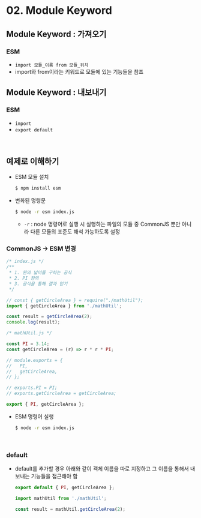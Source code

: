 # 02. Module Keyword

## Module Keyword : 가져오기

### ESM

+ `import 모듈_이름 from 모듈_위치`
+ import와 from이라는 키워드로 모듈에 있는 기능들을 참조

## Module Keyword : 내보내기

### ESM

+ `import`
+ `export default`

<br />

## 예제로 이해하기

+ ESM 모듈 설치

  ```bash
  $ npm install esm
  ```

+ 변화된 명령문 

  ```bash
  $ node -r esm index.js
  ```

  + `-r` : node 명령어로 실행 시 실행하는 파일의 모듈 중 CommonJS 뿐만 아니라 다른 모듈의 표준도 해석 가능하도록 설정

### CommonJS -> ESM 변경

```js
/* index.js */
/**
 * 1. 원의 넓이를 구하는 공식
 * 2. PI 정의
 * 3. 공식을 통해 결과 얻기
 */

// const { getCircleArea } = require("./mathUtil");
import { getCircleArea } from './mathUtil';

const result = getCircleArea(2);
console.log(result);
```

```js
/* mathUtil.js */

const PI = 3.14;
const getCircleArea = (r) => r * r * PI;

// module.exports = {
//   PI,
//   getCircleArea,
// };

// exports.PI = PI;
// exports.getCircleArea = getCircleArea;

export { PI, getCircleArea };
```

+ ESM 명령어 실행

  ```bash
  $ node -r esm index.js
  ```

<br />

### default

+ default를 추가할 경우 아래와 같이 객체 이름을 따로 지정하고 그 이름을 통해서 내보내는 기능들을 접근해야 함

  ```js
  export default { PI, getCircleArea };
  ```

  ```js
  import mathUtil from './mathUtil';
  
  const result = mathUtil.getCircleArea(2);
  ```